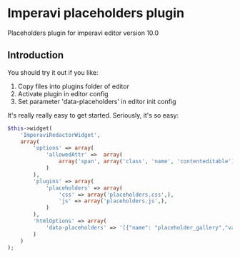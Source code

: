 Imperavi placeholders plugin
=====================

Placeholders plugin for imperavi editor version 10.0

## Introduction

You should try it out if you like:

1. Copy files into plugins folder of editor
2. Activate plugin in editor config
3. Set parameter 'data-placeholders' in editor init config

It's really really easy to get started. Seriously, it's so easy:

``` php
$this->widget(
    'ImperaviRedactorWidget',
    array(
        'options' => array(
            'allowedAttr' =>  array(
                array('span', array('class', 'name', 'contenteditable')),
            )
        ),
        'plugins' => array(
            'placeholders' => array(
                'css' => array('placeholders.css',),
                'js' => array('placeholders.js',),
            )
        ),
        'htmlOptions' => array(
            'data-placeholders' => '[{"name": "placeholder_gallery","value": "Иллюстрации"}]'
        )
    )
);
```
